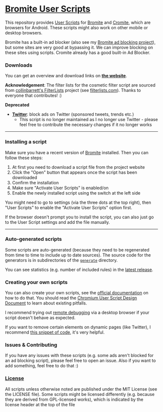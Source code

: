 # [Bromite User Scripts](https://userscripts.010.one)
This repository provides [User Scripts](https://github.com/bromite/bromite/wiki/UserScripts) for [Bromite](https://www.bromite.org/) and [Cromite](https://www.cromite.org/), which are browsers for Android. These scripts might also work on other mobile or desktop browsers.

Bromite has a built-in ad blocker (also see my [Bromite ad blocking project](https://github.com/xarantolus/filtrite)), but some sites are very good at bypassing it. We can improve blocking on these sites using scripts. Cromite already has a good built-in Ad Blocker.

### Downloads
You can get an overview and download links on [**the website**](https://userscripts.010.one).

**Acknowledgement**: The filter lists for the cosmetic filter script are sourced from [collinbarrett's FilterLists](https://github.com/collinbarrett/FilterLists) project (see [filterlists.com](https://filterlists.com)). Thanks to everyone that contributes! :)


**Deprecated**
* [**Twitter**](https://github.com/xarantolus/bromite-userscripts/releases/latest/download/twitter.user.js): block ads on Twitter (sponsored tweets, trends etc.)
  * This script is no longer maintained as I no longer use Twitter - please feel free to contribute the necessary changes if it no longer works


---

### Installing a script
Make sure you have a recent version of [Bromite](https://www.bromite.org/) installed. Then you can follow these steps:
1. At first you need to download a script file from the project website
2. Click the "Open" button that appears once the script has been downloaded
3. Confirm the installation
4. Make sure "Activate User Scripts" is enabled/on
5. Enable the newly installed script using the switch at the left side

You might need to go to settings (via the three dots at the top right), then "User Scripts" to enable the "Activate User Scripts" option first.

If the browser doesn't prompt you to install the script, you can also just go to the User Script settings and add the file manually.

---

### Auto-generated scripts
Some scripts are auto-generated (because they need to be regenerated from time to time to include up to date sources). The source code for the generators is in subdirectories of the [`generate`](generate/) directory.

You can see statistics (e.g. number of included rules) in the [latest release](https://github.com/xarantolus/bromite-userscripts/releases/latest).

### Creating your own scripts
You can also create your own scripts, see the [official documentation](https://github.com/bromite/bromite/wiki/UserScripts) on how to do that. You should read the [Chromium User Script Design Document](https://www.chromium.org/developers/design-documents/user-scripts) to learn about existing pitfalls.

I recommend trying out [remote debugging](https://developer.chrome.com/docs/devtools/remote-debugging/) via a desktop browser if your script doesn't behave as expected.

If you want to remove certain elements on dynamic pages (like Twitter), I recommend [this snippet of code](http://ryanmorr.com/using-mutation-observers-to-watch-for-element-availability/), it's very helpful.


### Issues & Contributing
If you have any issues with these scripts (e.g. some ads aren't blocked for an ad blocking script), please feel free to open an issue. Also if you want to add something, feel free to do that :)


### [License](LICENSE)
All scripts unless otherwise noted are published under the MIT License (see the LICENSE file). Some scripts might be licensed differently (e.g. because they are derived from GPL-licensed works), which is indicated by the license header at the top of the file
